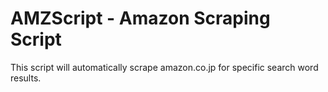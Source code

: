 # AMZScript - Amazon Scraping Script

This script will automatically scrape amazon.co.jp for specific search word results.
